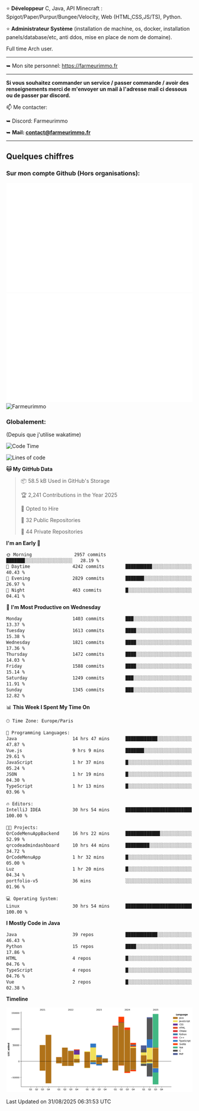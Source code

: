 ⭐ **Développeur** C, Java, API Minecraft : Spigot/Paper/Purpur/Bungee/Velocity, Web (HTML,CSS,JS/TS), Python.

⭐ **Administrateur Système** (installation de machine, os, docker, installation panels/database/etc, anti ddos, mise en place de nom de domaine).

Full time Arch user.

---

➥ Mon site personnel: https://farmeurimmo.fr

---

**Si vous souhaitez commander un service / passer commande / avoir des renseignements merci de m'envoyer un mail à l'adresse mail ci dessous ou de passer par discord.**

📫 Me contacter:
 
   ➥ Discord: Farmeurimmo
   
   ➥ **Mail: contact@farmeurimmo.fr**

---
## Quelques chiffres

### Sur mon compte Github (Hors organisations):

<a href="https://github.com/Farmeurimmo/github-stats">
<img src="https://github.com/Farmeurimmo/github-stats/blob/master/generated/overview.svg#gh-dark-mode-only" />
<img src="https://github.com/Farmeurimmo/github-stats/blob/master/generated/languages.svg#gh-dark-mode-only" />
</a>

<img src="https://komarev.com/ghpvc/?username=Farmeurimmo" alt="Farmeurimmo" />

### Globalement:

(Depuis que j'utilise wakatime)
<!--START_SECTION:waka-->
![Code Time](http://img.shields.io/badge/Code%20Time-2%2C429%20hrs%201%20min-blue)

![Lines of code](https://img.shields.io/badge/From%20Hello%20World%20I%27ve%20Written-1.1%20million%20lines%20of%20code-blue)

**🐱 My GitHub Data** 

> 📦 58.5 kB Used in GitHub's Storage 
 > 
> 🏆 2,241 Contributions in the Year 2025
 > 
> 💼 Opted to Hire
 > 
> 📜 32 Public Repositories 
 > 
> 🔑 44 Private Repositories 
 > 
**I'm an Early 🐤** 

```text
🌞 Morning                2957 commits        ███████░░░░░░░░░░░░░░░░░░   28.19 % 
🌆 Daytime                4242 commits        ██████████░░░░░░░░░░░░░░░   40.43 % 
🌃 Evening                2829 commits        ███████░░░░░░░░░░░░░░░░░░   26.97 % 
🌙 Night                  463 commits         █░░░░░░░░░░░░░░░░░░░░░░░░   04.41 % 
```
📅 **I'm Most Productive on Wednesday** 

```text
Monday                   1403 commits        ███░░░░░░░░░░░░░░░░░░░░░░   13.37 % 
Tuesday                  1613 commits        ████░░░░░░░░░░░░░░░░░░░░░   15.38 % 
Wednesday                1821 commits        ████░░░░░░░░░░░░░░░░░░░░░   17.36 % 
Thursday                 1472 commits        ████░░░░░░░░░░░░░░░░░░░░░   14.03 % 
Friday                   1588 commits        ████░░░░░░░░░░░░░░░░░░░░░   15.14 % 
Saturday                 1249 commits        ███░░░░░░░░░░░░░░░░░░░░░░   11.91 % 
Sunday                   1345 commits        ███░░░░░░░░░░░░░░░░░░░░░░   12.82 % 
```


📊 **This Week I Spent My Time On** 

```text
🕑︎ Time Zone: Europe/Paris

💬 Programming Languages: 
Java                     14 hrs 47 mins      ████████████░░░░░░░░░░░░░   47.87 % 
Vue.js                   9 hrs 9 mins        ███████░░░░░░░░░░░░░░░░░░   29.61 % 
JavaScript               1 hr 37 mins        █░░░░░░░░░░░░░░░░░░░░░░░░   05.24 % 
JSON                     1 hr 19 mins        █░░░░░░░░░░░░░░░░░░░░░░░░   04.30 % 
TypeScript               1 hr 13 mins        █░░░░░░░░░░░░░░░░░░░░░░░░   03.96 % 

🔥 Editors: 
IntelliJ IDEA            30 hrs 54 mins      █████████████████████████   100.00 % 

🐱‍💻 Projects: 
QrCodeMenuAppBackend     16 hrs 22 mins      █████████████░░░░░░░░░░░░   52.99 % 
qrcodeadmindashboard     10 hrs 44 mins      █████████░░░░░░░░░░░░░░░░   34.72 % 
QrCodeMenuApp            1 hr 32 mins        █░░░░░░░░░░░░░░░░░░░░░░░░   05.00 % 
Luz                      1 hr 20 mins        █░░░░░░░░░░░░░░░░░░░░░░░░   04.34 % 
portfolio-v5             36 mins             ░░░░░░░░░░░░░░░░░░░░░░░░░   01.96 % 

💻 Operating System: 
Linux                    30 hrs 54 mins      █████████████████████████   100.00 % 
```

**I Mostly Code in Java** 

```text
Java                     39 repos            ████████████░░░░░░░░░░░░░   46.43 % 
Python                   15 repos            ████░░░░░░░░░░░░░░░░░░░░░   17.86 % 
HTML                     4 repos             █░░░░░░░░░░░░░░░░░░░░░░░░   04.76 % 
TypeScript               4 repos             █░░░░░░░░░░░░░░░░░░░░░░░░   04.76 % 
Vue                      2 repos             █░░░░░░░░░░░░░░░░░░░░░░░░   02.38 % 
```



**Timeline**

![Lines of Code chart](https://raw.githubusercontent.com/Farmeurimmo/Farmeurimmo/main/assets/bar_graph.png)


 Last Updated on 31/08/2025 06:31:53 UTC
<!--END_SECTION:waka-->
